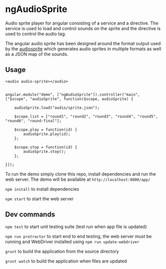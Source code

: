 ngAudioSprite
===================

Audio sprite player for angular consisting of a service and a directive. The service is used to load and control sounds on the sprite and the directive is used to control the audio tag.

The angular audio sprite has been designed around the format output used by the [audiosprite](https://github.com/tonistiigi/audiosprite) which generates audio sprites in multiple formats 
as well as a JSON map of the sounds.

## Usage

`<audio audio-sprite></audio>`


```

angular.module("demo", ["ngAudioSprite"]).controller("main", ["$scope", "audioSprite", function($scope, audioSprite) {

    audioSprite.load("audio/sprite.json");

    $scope.list = ["round1", "round2", "round3", "round4", "round5", "round6", "round-final"];

    $scope.play = function(id) {
        audioSprite.play(id);
    };

    $scope.stop = function(id) {
        audioSprite.stop();
    };

}]);

```

To run the demo simply clone this repo, install dependencies and run the web server. The demo will be available at `http://localhost:8000/app/`
 
```npm install``` to install dependencies

```npm start``` to start the web server

## Dev commands

```npm test``` to start unit testing suite (test run when app file is updated)

```npm run protractor``` to start end to end testing, the web server must be running and WebDriver installed using ```npm run update-webdriver```

```grunt``` to build the application from the source directory

```grunt watch``` to build the application when files are updated
